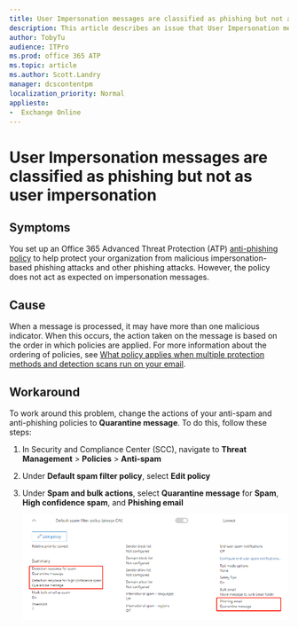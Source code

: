 ```yaml
---
title: User Impersonation messages are classified as phishing but not as user impersonation
description: This article describes an issue that User Impersonation messages are classified as phishing, provides a workaround.
author: TobyTu
audience: ITPro
ms.prod: office 365 ATP
ms.topic: article
ms.author: Scott.Landry
manager: dcscontentpm
localization_priority: Normal
appliesto:
-  Exchange Online
---
```


# User Impersonation messages are classified as phishing but not as user impersonation

## Symptoms

You set up an Office 365 Advanced Threat Protection (ATP) [anti-phishing policy](https://docs.microsoft.com/office365/securitycompliance/set-up-anti-phishing-policies) to help protect your organization from malicious impersonation-based phishing attacks and other phishing attacks. However, the policy does not act as expected on impersonation messages.

## Cause

When a message is processed, it may have more than one malicious indicator. When this occurs, the action taken on the message is based on the order in which policies are applied. For more information about the ordering of policies, see [What policy applies when multiple protection methods and detection scans run on your email](https://docs.microsoft.com/office365/securitycompliance/how-policies-and-protections-are-combined).

## Workaround

To work around this problem, change the actions of your anti-spam and anti-phishing policies to **Quarantine message**. To do this, follow these steps:

1. In Security and Compliance Center (SCC), navigate to **Threat Management** > **Policies** > **Anti-spam**
2. Under **Default spam filter policy**, select **Edit policy**
3. Under **Spam and bulk actions**, select **Quarantine message** for **Spam**, **High confidence spam**, and **Phishing email**

    ![edit spam filter policy](../media/user-impersonation-messages-are-classified-as-phishing/edit-spam-filter-policy.png)
